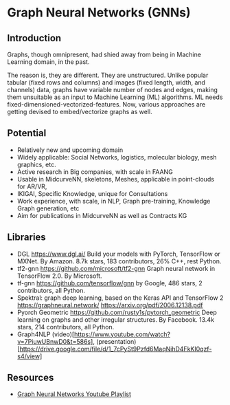 # Graph Neural Networks (GNNs)

## Introduction
Graphs, though omnipresent, had shied away from being in Machine Learning domain, in the past.

The reason is, they are different. They are unstructured. Unlike popular tabular (fixed rows and columns) and images (fixed length, width, and channels) data, graphs have variable number of nodes and edges, making them unsuitable as an input to Machine Learning (ML) algorithms. ML needs fixed-dimensioned-vectorized-features. Now, various approaches are getting devised to embed/vectorize graphs as well.


## Potential
- Relatively new and upcoming domain
- Widely applicable: Social Networks, logistics, molecular biology, mesh graphics, etc.
- Active research in Big companies, with scale in FAANG
- Usable in MidcurveNN, skeletons, Meshes, applicable in point-clouds for AR/VR,
- IKIGAI, Specific Knowledge, unique for Consultations
- Work experience, with scale, in NLP, Graph pre-training, Knowledge Graph generation, etc
- Aim for publications in MidcurveNN as well as Contracts KG


## Libraries
- DGL https://www.dgl.ai/ Build your models with PyTorch, TensorFlow or MXNet. By Amazon. 8.7k stars, 183 contributors, 26% C++, rest Python.
- tf2-gnn https://github.com/microsoft/tf2-gnn Graph neural network in TensorFlow 2.0. By Microsoft.
- tf-gnn https://github.com/tensorflow/gnn  by Google, 486 stars, 2 contributors, all Python.
-	Spektral: graph deep learning, based on the Keras API and TensorFlow 2  https://graphneural.network/  https://arxiv.org/pdf/2006.12138.pdf 
- Pyorch Geometric https://github.com/rusty1s/pytorch_geometric Deep learning on graphs and other irregular structures. By Facebook. 13.4k stars, 214 contributors, all Python.
- Graph4NLP (video)[https://www.youtube.com/watch?v=7PiuwUBnwD0&t=586s], (presentation)[https://drive.google.com/file/d/1_7cPySt9Pzfd6MaqNihD4FkKI0qzf-s4/view]

## Resources
- [Graph Neural Networks Youtube Playlist](https://www.youtube.com/playlist?list=PLV8yxwGOxvvoNkzPfCx2i8an--Tkt7O8Z)